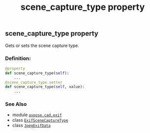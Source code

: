 ﻿---
title: scene_capture_type property
second_title: Aspose.CAD for Python via .NET API References
description: 
type: docs
weight: 1120
url: /python-net/aspose.cad.exif/jpegexifdata/scene_capture_type/
is_root: false
---

## scene_capture_type property


Gets or sets the scene capture type.
### Definition:
```python
@property
def scene_capture_type(self):
    ...
@scene_capture_type.setter
def scene_capture_type(self, value):
    ...
```

### See Also
* module [`aspose.cad.exif`](../../)
* class [`ExifSceneCaptureType`](/cad/python-net/aspose.cad.exif.enums/exifscenecapturetype)
* class [`JpegExifData`](/cad/python-net/aspose.cad.exif/jpegexifdata)
